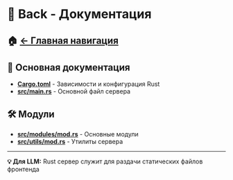 # 🦀 Back - Документация

## 🏠 [← Главная навигация](../links.md)

## 📖 Основная документация
- **[Cargo.toml](Cargo.toml)** - Зависимости и конфигурация Rust
- **[src/main.rs](src/main.rs)** - Основной файл сервера

## 🛠️ Модули
- **[src/modules/mod.rs](src/modules/mod.rs)** - Основные модули
- **[src/utils/mod.rs](src/utils/mod.rs)** - Утилиты сервера

---

**💡 Для LLM:** Rust сервер служит для раздачи статических файлов фронтенда
